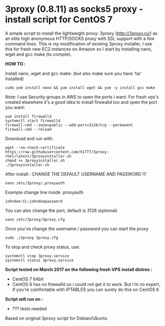 3proxy (0.8.11) as socks5 proxy - install script for CentOS 7
======================================================

A simple script to install the lightweight proxy: 3proxy (http://3proxy.ru/) as an elite high anonymous HTTP/SOCKS proxy with SSL support with a few command lines.
This is my modification of existing 3proxy installer, I use this for fresh new EC2 instances on Amazon so I start by installing nano, wget and gcc make (to compile).


**HOW TO :**

Install nano, wget and gcc make: (but also make sure you have 'tar' installed)

    sudo yum install nano && yum install wget && yum -y install gcc make
	
Note: I use Security groups in AWS to open the ports i want. For fresh vps's created elsewhere it's a good idea to install firewalld too and open the port you want:

	yum install firewalld
	systemctl start firewalld
	firewall-cmd --zone=public --add-port=3128/tcp --permanent
	firewall-cmd --reload

Download and run with:

    wget --no-check-certificate https://raw.githubusercontent.com/h1777/3proxy-rhel/latest/3proxyinstaller.sh
    chmod +x 3proxyinstaller.sh
    ./3proxyinstaller.sh

After install : CHANGE THE DEFAULT USERNAME AND PASSWORD !!!

    nano /etc/3proxy/.proxyauth

Example change line inside .proxyauth

    johndoe:CL:johndoepassword

You can also change the port, default is 3128 (optional)

    nano /etc/3proxy/3proxy.cfg


Once you've change the username / password you can start the proxy

    sudo ./3proxy 3proxy.cfg

To stop and check proxy status, use:

	systemctl stop 3proxy.service
	systemctl status 3proxy.service


**Script tested on March 2017 on the following fresh VPS install distros :**

- CentOS 7 64bit
- CentOS 6 has no firewalld so i could not get it to work. But i'm no expert, if you're comfortable with IPTABLES you can surely do this on CentOS 6


**Script will run on :**
- ??? tests needed


Based on original 3proxy script for Debian/Ubuntu
